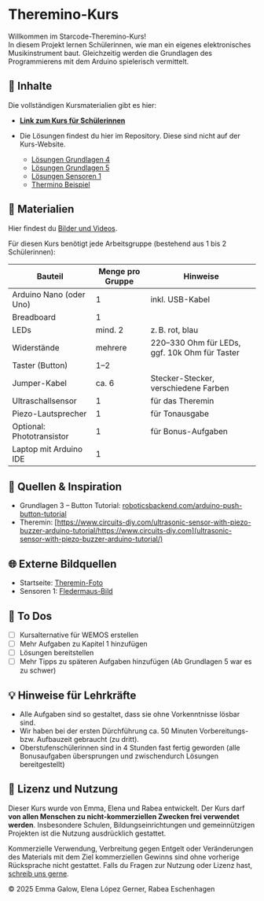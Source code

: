 # Theremino-Kurs

Willkommen im Starcode-Theremino-Kurs!  
In diesem Projekt lernen Schülerinnen, wie man ein eigenes elektronisches Musikinstrument baut. Gleichzeitig werden die Grundlagen des Programmierens mit dem Arduino spielerisch vermittelt.

## 📝 Inhalte

Die vollständigen Kursmaterialien gibt es hier:

- **[Link zum Kurs für Schülerinnen](https://eg-lab.github.io/ThereminoKurs)**

- Die Lösungen findest du hier im Repository. Diese sind nicht auf der Kurs-Website.
  - [Lösungen Grundlagen 4](https://github.com/eg-lab/ThereminoKurs/blob/main/Grundlagen4_loesung.mdn)
  - [Lösungen Grundlagen 5](https://github.com/eg-lab/ThereminoKurs/blob/main/Grundlagen5_loesung.mdn)
  - [Lösungen Sensoren 1](https://github.com/eg-lab/ThereminoKurs/blob/main/Sensoren1_loesungen.mdn)
  - [Thermino Beispiel](https://github.com/eg-lab/ThereminoKurs/blob/main/SC_Theremino.ino)

## 📂 Materialien

Hier findest du [Bilder und Videos](https://adobe.ly/402SNEn).

Für diesen Kurs benötigt jede Arbeitsgruppe (bestehend aus 1 bis 2 Schülerinnen):

| Bauteil                   | Menge pro Gruppe | Hinweise                                      |
|---------------------------|------------------|-----------------------------------------------|
| Arduino Nano (oder Uno)   | 1                | inkl. USB-Kabel                               |
| Breadboard                | 1                |                                               |
| LEDs                      | mind. 2          | z. B. rot, blau                               |
| Widerstände               | mehrere          | 220–330 Ohm für LEDs, ggf. 10k Ohm für Taster |
| Taster (Button)           | 1–2              |                                               |
| Jumper-Kabel              | ca. 6            | Stecker-Stecker, verschiedene Farben        |
| Ultraschallsensor         | 1                | für das Theremin                              |
| Piezo-Lautsprecher        | 1                | für Tonausgabe                                |
| Optional: Phototransistor | 1                | für Bonus-Aufgaben                            |
| Laptop mit Arduino IDE    | 1                |                                               |

## 🔗 Quellen & Inspiration

- Grundlagen 3 – Button Tutorial: [roboticsbackend.com/arduino-push-button-tutorial](https://roboticsbackend.com/arduino-push-button-tutorial/)
- Theremin: [https://www.circuits-diy.com/ultrasonic-sensor-with-piezo-buzzer-arduino-tutorial/https://www.circuits-diy.com](ultrasonic-sensor-with-piezo-buzzer-arduino-tutorial/)

## 🌐 Externe Bildquellen

- Startseite: [Theremin-Foto](https://web.physics.ucsb.edu/~lecturedemonstrations/digital%20photos/Theremin.jpg)
- Sensoren 1: [Fledermaus-Bild](https://nawi-werft.de/bausteine/ultraschallsensor/Bilder/fledermaus.jpg)

## 🚧 To Dos

- [ ] Kursalternative für WEMOS erstellen
- [ ] Mehr Aufgaben zu Kapitel 1 hinzufügen
- [ ] Lösungen bereitstellen
- [ ] Mehr Tipps zu späteren Aufgaben hinzufügen (Ab Grundlagen 5 war es  zu schwer)

## 💡 Hinweise für Lehrkräfte

- Alle Aufgaben sind so gestaltet, dass sie ohne Vorkenntnisse lösbar sind.
- Wir haben bei der ersten Dürchführung ca. 50 Minuten Vorbereitungs- bzw. Aufbauzeit gebraucht (zu dritt).
- Oberstufenschülerinnen sind in 4 Stunden fast fertig geworden (alle Bonusaufgaben übersprungen und zwischendurch Lösungen bereitgestellt)

## 📄 Lizenz und Nutzung

Dieser Kurs wurde von Emma, Elena und Rabea entwickelt. Der Kurs darf **von allen Menschen zu nicht-kommerziellen Zwecken frei verwendet werden**. Insbesondere Schulen, Bildungseinrichtungen und gemeinnützigen Projekten ist die Nutzung ausdrücklich gestattet.

Kommerzielle Verwendung, Verbreitung gegen Entgelt oder Veränderungen des Materials mit dem Ziel kommerziellen Gewinns sind ohne vorherige Rücksprache nicht gestattet. Falls du Fragen zur Nutzung oder Lizenz hast, [schreib uns gerne](tech@starcode.de).

© 2025 Emma Galow, Elena López Gerner, Rabea Eschenhagen



